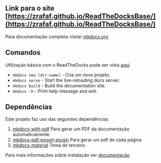## Link para o site [https://zrafaf.github.io/ReadTheDocksBase/](https://zrafaf.github.io/ReadTheDocksBase/)

Para documentação completa visitar [mkdocs.org](https://www.mkdocs.org).

## Comandos

Utilização básica com o ReadTheDocks pode ser vista [aqui](https://docs.readthedocs.io/en/stable/intro/getting-started-with-mkdocs.html)

* `mkdocs new [dir-name]` - Cria um novo projeto.
* `mkdocs serve` - Start the live-reloading docs server.
* `mkdocs build` - Build the documentation site.
* `mkdocs -h` - Print help message and exit.

## Dependências

Este projeto faz uso das seguintes dependências

1. [mkdocs-with-pdf](https://github.com/orzih/mkdocs-with-pdf) Para gerar um PDF da documentação automaticamente.
2. [mkdocs-pdf-export-plugin](https://github.com/zhaoterryy/mkdocs-pdf-export-plugin) Para gerar um pdf de cada página
3. [mkdocs-material](https://squidfunk.github.io/mkdocs-material/) Tema de terceiro.

Para mais informações sobre instalação ver [documentação](https://zrafaf.github.io/ReadTheDocksBase/Setup/#instalando-dependencias)